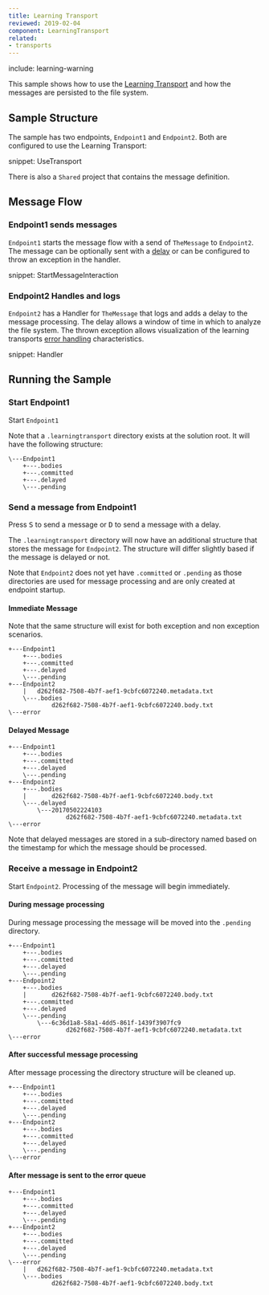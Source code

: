 ```yaml
---
title: Learning Transport
reviewed: 2019-02-04
component: LearningTransport
related:
- transports
---
```



include: learning-warning

This sample shows how to use the [Learning Transport](/transports/learning/) and how the messages are persisted to the file system.


## Sample Structure

The sample has two endpoints, `Endpoint1` and `Endpoint2`. Both are configured to use the Learning Transport:

snippet: UseTransport

There is also a `Shared` project that contains the message definition.


## Message Flow


### Endpoint1 sends messages

`Endpoint1` starts the message flow with a send of `TheMessage` to `Endpoint2`. The message can be optionally sent with a [delay](/nservicebus/messaging/delayed-delivery.md) or can be configured to throw an exception in the handler.

snippet: StartMessageInteraction


### Endpoint2 Handles and logs

`Endpoint2` has a Handler for `TheMessage` that logs and adds a delay to the message processing. The delay allows a window of time in which to analyze the file system. The thrown exception allows visualization of the learning transports [error handling](/nservicebus/recoverability/configure-error-handling.md) characteristics.

snippet: Handler


## Running the Sample


### Start Endpoint1

Start `Endpoint1`

Note that a `.learningtransport` directory exists at the solution root. It will have the following structure:

<!-- tree /A /F |clip-->
```
\---Endpoint1
    +---.bodies
    +---.committed
    +---.delayed
    \---.pending
```


### Send a message from Endpoint1

Press <kbd>S</kbd> to send a message or <kbd>D</kbd> to send a message with a delay.

The `.learningtransport` directory will now have an additional structure that stores the message for `Endpoint2`. The structure will differ slightly based if the message is delayed or not.

Note that `Endpoint2` does not yet have `.committed` or `.pending` as those directories are used for message processing and are only created at endpoint startup.


#### Immediate Message

Note that the same structure will exist for both exception and non exception scenarios.

```
+---Endpoint1
    +---.bodies
    +---.committed
    +---.delayed
    \---.pending
+---Endpoint2
    |   d262f682-7508-4b7f-aef1-9cbfc6072240.metadata.txt
    \---.bodies
            d262f682-7508-4b7f-aef1-9cbfc6072240.body.txt
\---error
```


#### Delayed Message

```
+---Endpoint1
    +---.bodies
    +---.committed
    +---.delayed
    \---.pending
+---Endpoint2
    +---.bodies
    |       d262f682-7508-4b7f-aef1-9cbfc6072240.body.txt
    \---.delayed
        \---20170502224103
                d262f682-7508-4b7f-aef1-9cbfc6072240.metadata.txt
\---error
```

Note that delayed messages are stored in a sub-directory named based on the timestamp for which the message should be processed.


### Receive a message in Endpoint2

Start `Endpoint2`. Processing of the message will begin immediately.


#### During message processing

During message processing the message will be moved into the `.pending` directory.

```
+---Endpoint1
    +---.bodies
    +---.committed
    +---.delayed
    \---.pending
+---Endpoint2
    +---.bodies
    |       d262f682-7508-4b7f-aef1-9cbfc6072240.body.txt
    +---.committed
    +---.delayed
    \---.pending
        \---6c36d1a8-58a1-4dd5-861f-1439f3907fc9
                d262f682-7508-4b7f-aef1-9cbfc6072240.metadata.txt
\---error
```


#### After successful message processing

After message processing the directory structure will be cleaned up.

```
+---Endpoint1
    +---.bodies
    +---.committed
    +---.delayed
    \---.pending
+---Endpoint2
    +---.bodies
    +---.committed
    +---.delayed
    \---.pending
\---error
```


#### After message is sent to the error queue

```
+---Endpoint1
    +---.bodies
    +---.committed
    +---.delayed
    \---.pending
+---Endpoint2
    +---.bodies
    +---.committed
    +---.delayed
    \---.pending
\---error
    |   d262f682-7508-4b7f-aef1-9cbfc6072240.metadata.txt
    \---.bodies
            d262f682-7508-4b7f-aef1-9cbfc6072240.body.txt
```

